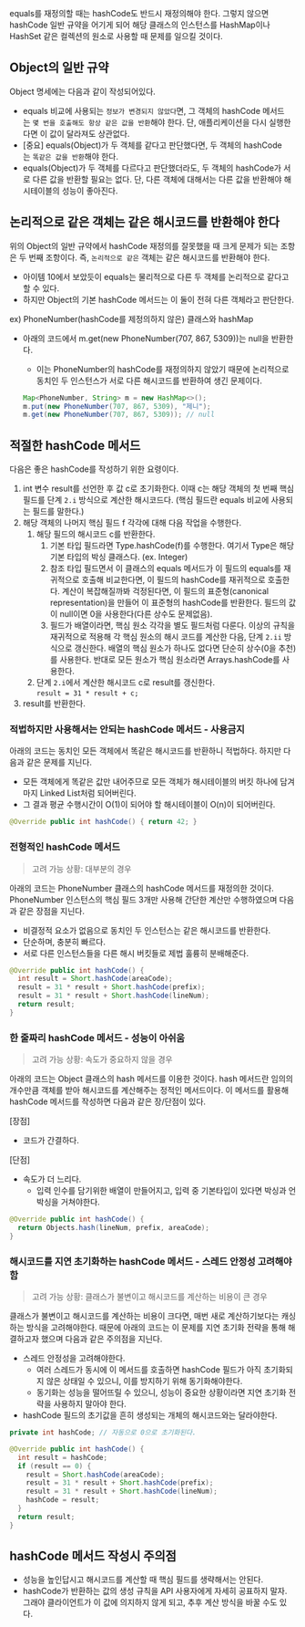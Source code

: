 equals를 재정의할 때는 hashCode도 반드시 재정의해야 한다. 그렇지 않으면 hashCode 일반 규약을 어기게 되어 해당 클래스의 인스턴스를 HashMap이나 HashSet 같은 컬렉션의 원소로 사용할 때 문제를 일으킬 것이다.

## Object의 일반 규약

Object 명세에는 다음과 같이 작성되어있다.

- equals 비교에 사용되는 `정보가 변경되지 않았다`면, 그 객체의 hashCode 메서드는 `몇 번을 호출해도 항상 같은 값을 반환`해야 한다. 단, 애플리케이션을 다시 실행한다면 이 값이 달라져도 상관없다.
- [중요] equals(Object)가 두 객체를 같다고 판단했다면, 두 객체의 hashCode는 `똑같은 값을 반환`해야 한다.
- equals(Object)가 두 객체를 다르다고 판단했더라도, 두 객체의 hashCode가 서로 다른 값을 반환할 필요는 없다. 단, 다른 객체에 대해서는 다른 값을 반환해야 해시테이블의 성능이 좋아진다.

## 논리적으로 같은 객체는 같은 해시코드를 반환해야 한다

위의 Object의 일반 규약에서 hashCode 재정의를 잘못했을 때 크게 문제가 되는 조항은 두 번째 조항이다. 즉, `논리적으로 같은` 객체는 같은 해시코드를 반환해야 한다.

- 아이템 10에서 보았듯이 equals는 물리적으로 다른 두 객체를 논리적으로 같다고 할 수 있다.
- 하지만 Object의 기본 hashCode 메서드는 이 둘이 전혀 다른 객체라고 판단한다.

ex) PhoneNumber(hashCode를 제정의하지 않은) 클래스와 hashMap

- 아래의 코드에서 m.get(new PhoneNumber(707, 867, 5309))는 null을 반환한다.
    
    - 이는 PhoneNumber의 hashCode를 재정의하지 않았기 때문에 논리적으로 동치인 두 인스턴스가 서로 다른 해시코드를 반환하여 생긴 문제이다.
    
    ```java
    Map<PhoneNumber, String> m = new HashMap<>();
    m.put(new PhoneNumber(707, 867, 5309), "제니");
    m.get(new PhoneNumber(707, 867, 5309)); // null
    ```
    

## 적절한 hashCode 메서드

다음은 좋은 hashCode를 작성하기 위한 요령이다.

1. int 변수 result를 선언한 후 값 c로 초기화한다. 이때 c는 해당 객체의 첫 번째 핵심 필드를 단계 `2.i` 방식으로 계산한 해시코드다. (핵심 필드란 equals 비교에 사용되는 필드를 말한다.)
2. 해당 객체의 나머지 핵심 필드 f 각각에 대해 다음 작업을 수행한다.
    1. 해당 필드의 해시코드 c를 반환한다.
        1. 기본 타입 필드라면 Type.hashCode(f)를 수행한다. 여기서 Type은 해당 기본 타입의 박싱 클래스다. (ex. Integer)
        2. 참조 타입 필드면서 이 클래스의 equals 메서드가 이 필드의 equals를 재귀적으로 호출해 비교한다면, 이 필드의 hashCode를 재귀적으로 호출한다. 계산이 복잡해질까봐 걱정된다면, 이 필드의 표준형(canonical representation)을 만들어 이 표준형의 hashCode를 반환한다. 필드의 값이 null이면 0을 사용한다(다른 상수도 문제없음).
        3. 필드가 배열이라면, 핵심 원소 각각을 별도 필드처럼 다룬다. 이상의 규칙을 재귀적으로 적용해 각 핵심 원소의 해시 코드를 계산한 다음, 단계 `2.ii` 방식으로 갱신한다. 배열의 핵심 원소가 하나도 없다면 단순히 상수(0을 추천)를 사용한다. 반대로 모든 원소가 핵심 원소라면 Arrays.hashCode를 사용한다.
    2. 단계 `2.i`에서 계산한 해시코드 c로 result를 갱신한다.  
        `result = 31 * result + c;`
3. result를 반환한다.

### 적법하지만 사용해서는 안되는 hashCode 메서드 - 사용금지
아래의 코드는 동치인 모든 객체에서 똑같은 해시코드를 반환하니 적법하다. 하지만 다음과 같은 문제를 지닌다.

- 모든 객체에게 똑같은 값만 내어주므로 모든 객체가 해시테이블의 버킷 하나에 담겨 마지 Linked List처럼 되어버린다.
- 그 결과 평균 수행시간이 O(1)이 되어야 할 해시테이블이 O(n)이 되어버린다.

```java
@Override public int hashCode() { return 42; }
```

### 전형적인 hashCode 메서드

> 고려 가능 상황: 대부분의 경우

아래의 코드는 PhoneNumber 클래스의 hashCode 메서드를 재정의한 것이다. PhoneNumber 인스턴스의 핵심 필드 3개만 사용해 간단한 계산만 수행하였으며 다음과 같은 장점을 지닌다.

- 비결정적 요소가 없음으로 동치인 두 인스턴스는 같은 해시코드를 반환한다.
- 단순하며, 충분히 빠르다.
- 서로 다른 인스턴스들을 다른 해시 버킷들로 제법 훌륭히 분배해준다.

```java
@Override public int hashCode() {
  int result = Short.hashCode(areaCode);
  result = 31 * result + Short.hashCode(prefix);
  result = 31 * result + Short.hashCode(lineNum);
  return result;
}
```

### 한 줄짜리 hashCode 메서드 - 성능이 아쉬움

> 고려 가능 상황: 속도가 중요하지 않을 경우

아래의 코드는 Object 클래스의 hash 메서드를 이용한 것이다. hash 메서드란 임의의 개수만큼 객체를 받아 해시코드를 계산해주는 정적인 메서드이다. 이 메서드를 활용해 hashCode 메서드를 작성하면 다음과 같은 장/단점이 있다.

[장점]

- 코드가 간결하다.

[단점]

- 속도가 더 느리다.
    - 입력 인수를 담기위한 배열이 만들어지고, 입력 중 기본타입이 있다면 박싱과 언박싱을 거쳐야한다.

```java
@Override public int hashCode() { 
  return Objects.hash(lineNum, prefix, areaCode);
}
```

### 해시코드를 지연 초기화하는 hashCode 메서드 - 스레드 안정성 고려해야함

> 고려 가능 상황: 클래스가 불변이고 해시코드를 계산하는 비용이 큰 경우

클래스가 불변이고 해시코드를 계산하는 비용이 크다면, 매번 새로 계산하기보다는 캐싱하는 방식을 고려해야한다. 때문에 아래의 코드는 이 문제를 지연 초기화 전략을 통해 해결하고자 했으며 다음과 같은 주의점을 지닌다.

- 스레드 안정성을 고려해야한다.
    - 여러 스레드가 동시에 이 메서드를 호출하면 hashCode 필드가 아직 초기화되지 않은 상태일 수 있으니, 이를 방지하기 위해 동기화해야한다.
    - 동기화는 성능을 떨어뜨릴 수 있으니, 성능이 중요한 상황이라면 지연 초기화 전략을 사용하지 말아야 한다.
- hashCode 필드의 초기값을 흔히 생성되는 개체의 해시코드와는 달라야한다.

```java
private int hashCode; // 자동으로 0으로 초기화된다.

@Override public int hashCode() {
  int result = hashCode;
  if (result == 0) {
    result = Short.hashCode(areaCode);
    result = 31 * result + Short.hashCode(prefix);
    result = 31 * result + Short.hashCode(lineNum);
    hashCode = result;
  }
  return result;
}
```

## hashCode 메서드 작성시 주의점

- 성능을 높인답시고 해시코드를 계산할 때 핵심 필드를 생략해서는 안된다.
- hashCode가 반환하는 값의 생성 규칙을 API 사용자에게 자세히 공표하지 말자. 그래야 클라이언트가 이 값에 의지하지 않게 되고, 추후 계산 방식을 바꿀 수도 있다.